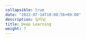 ```yaml
---
collapsible: true
date: "2022-07-14T10:08:56+09:00"
description: 딥러닝
title: Deep Learning
weight: 7
---
```


<br>